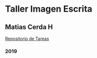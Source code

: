 # Taller Imagen Escrita
## Matias Cerda H


[Repositorio de Tareas](https://draseart.github.io/ImagenEscrita/Tarea1/)

### 2019
